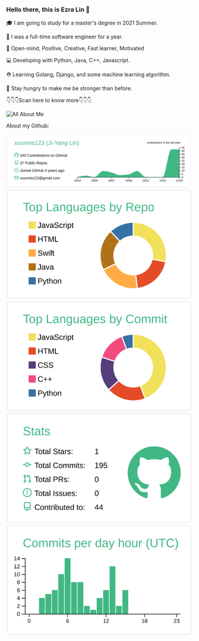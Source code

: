 ### Hello there, this is Ezra Lin 👋

 🎓 I am going to study for a master's degree in 2021 Summer.
 
 💼 I was a full-time software engineer for a year.
 
 💙 Open-mind, Positive, Creative, Fast learner, Motivated
 
 💻 Developing with Python, Java, C++, Javascript.
 
 ⛑ Learning Golang, Django, and some machine learning algorithm.
 
 🎯 Stay hungry to make me be stronger than before.
 
 👇👇👇Scan here to know more👇👇👇
 

 ![All About Me](https://i.imgur.com/CoON4k4.png)


About my Github:


[![](https://raw.githubusercontent.com/xuunnis123/Readme/master/profile-summary-card-output/vue/0-profile-details.svg)](https://github.com/vn7n24fzkq/github-profile-summary-cards)
[![](https://raw.githubusercontent.com/xuunnis123/Readme/master/profile-summary-card-output/vue/1-repos-per-language.svg)](https://github.com/vn7n24fzkq/github-profile-summary-cards) [![](https://raw.githubusercontent.com/xuunnis123/Readme/master/profile-summary-card-output/vue/2-most-commit-language.svg)](https://github.com/vn7n24fzkq/github-profile-summary-cards)
[![](https://raw.githubusercontent.com/xuunnis123/Readme/master/profile-summary-card-output/vue/3-stats.svg)](https://github.com/vn7n24fzkq/github-profile-summary-cards) [![](https://raw.githubusercontent.com/xuunnis123/Readme/master/profile-summary-card-output/vue/4-productive-time.svg)](https://github.com/vn7n24fzkq/github-profile-summary-cards)

